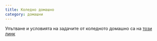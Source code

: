 ```yaml
---
title: Коледно домашно
category: домашни
---
```


Упътване и условията на задачите от коледното домашно са на [този линк](https://docs.google.com/document/d/1ijxXgZEuRnkYy_FU41DgFJxmxN3MZGR9O_lSWkJ2JLM/edit?usp=sharing)
